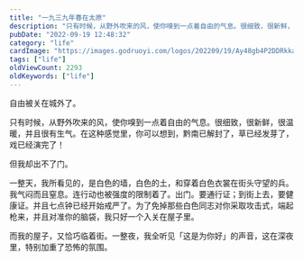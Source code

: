 ```yaml
---
title: "一九三九年春在太原"
description: "只有时候，从野外吹来的风，使你嗅到一点着自由的气息。很细致，很新鲜，很温暖，并且很有生气。在这种感觉里，你可以想到，黔南已解封了，草已经发芽了，戏已经演完了"
pubDate: "2022-09-19 12:48:32"
category: "life"
cardImage: "https://images.godruoyi.com/logos/202209/19/Ay48gb4P2DDRkka9p4t4TFrj3dImBHfS813jnPwB.jpeg"
tags: ["life"]
oldViewCount: 2293
oldKeywords: ["life"]
---
```


自由被关在城外了。

只有时候，从野外吹来的风，使你嗅到一点着自由的气息。很细致，很新鲜，很温暖，并且很有生气。在这种感觉里，你可以想到，黔南已解封了，草已经发芽了，戏已经演完了！

但我却出不了门。

一整天，我所看见的，是白色的墙，白色的土，和穿着白色衣裳在街头守望的兵。我气闷而且窒息。连行动也被强度的限制着了。出门。要通行证；到街上去，要健康证。并且七点钟已经开始戒严了。为了免掉那些白色同志对你采取攻击式，端起枪来，并且对准你的脑袋，我只好一个入关在屋子里。

而我的屋子，又恰巧临着街。一整夜，我全听见「这是为你好」的声音，这在深夜里，特别加重了恐怖的氛围。
